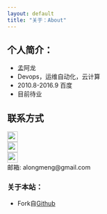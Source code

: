 ```yaml
---
layout: default
title: "关于：About"
---
```


## 个人简介：

* 孟阿龙
* Devops，运维自动化，云计算
* 2010.8-2016.9 百度
* 目前待业

## 联系方式

<p class="contact">
 <a href="http://weibo.com/mengalong" title="微博联系我"><img src="http://www.sinaimg.cn/blog/developer/wiki/LOGO_32x32.png" width="24" height="24" style="display:inline-block;vertical-align:middle"></a><br/>
        <a href="https://www.zhihu.com/people/meng-a-long" title="知乎联系我"><img src="http://www.zhihu.com/favicon.ico" width="24" height="24" style="display:inline-block;vertical-align:middle"></a><br/>
 <a href="https://github.com/mengalong" title="Github联系我"><img src="http://www.github.com/favicon.ico" width="24" height="24" style="display:inline-block;vertical-align:middle"></a><br/>
邮箱: alongmeng@gmail.com 
</p>

### 关于本站：

* Fork自[Github](https://github.com/LippiOuYang/LippiOuYang.github.io)

